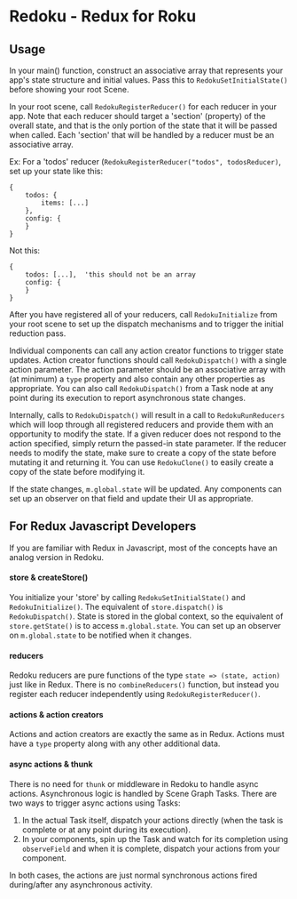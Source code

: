 # Redoku - Redux for Roku

## Usage

In your main() function, construct an associative array that represents your app's
state structure and initial values. Pass this to `RedokuSetInitialState()` before
showing your root Scene.

In your root scene, call `RedokuRegisterReducer()` for each reducer in your app.
Note that each reducer should target a 'section' (property) of the overall state,
and that is the only portion of the state that it will be passed when called.
Each 'section' that will be handled by a reducer must be an associative array.

Ex: For a 'todos' reducer (`RedokuRegisterReducer("todos", todosReducer)`, set up
your state like this:

	{
		todos: {
			items: [...]
		},
		config: {
		}
	}

Not this:

	{
		todos: [...],  'this should not be an array
		config: {
		}
	}

After you have registered all of your reducers, call `RedokuInitialize` from your
root scene to set up the dispatch mechanisms and to trigger the initial reduction
pass.

Individual components can call any action creator functions to trigger state updates.
Action creator functions should call `RedokuDispatch()` with a single action parameter.
The action parameter should be an associative array with (at minimum) a `type`
property and also contain any other properties as appropriate. You can also call
`RedokuDispatch()` from a Task node at any point during its execution to report
asynchronous state changes.

Internally, calls to `RedokuDispatch()` will result in a call to `RedokuRunReducers`
which will loop through all registered reducers and provide them with an opportunity
to modify the state. If a given reducer does not respond to the action specified,
simply return the passed-in state parameter. If the reducer needs to modify the state,
make sure to create a copy of the state before mutating it and returning it. You
can use `RedokuClone()` to easily create a copy of the state before modifying it.

If the state changes, `m.global.state` will be updated. Any components can set
up an observer on that field and update their UI as appropriate.

## For Redux Javascript Developers

If you are familiar with Redux in Javascript, most of the concepts have an analog
version in Redoku.

#### store & createStore()
You initialize your 'store' by calling `RedokuSetInitialState()` and
`RedokuInitialize()`. The equivalent of `store.dispatch()` is `RedokuDispatch()`.
State is stored in the global context, so the equivalent of `store.getState()` is
to access `m.global.state`. You can set up an observer on `m.global.state` to be
notified when it changes.

#### reducers
Redoku reducers are pure functions of the type `state => (state, action)` just
like in Redux. There is no `combineReducers()` function, but instead you register
each reducer independently using `RedokuRegisterReducer()`.

#### actions & action creators
Actions and action creators are exactly the same as in Redux. Actions must have
a `type` property along with any other additional data.

#### async actions & thunk
There is no need for `thunk` or middleware in Redoku to handle async actions.
Asynchronous logic is handled by Scene Graph Tasks. There are two ways to trigger
async actions using Tasks:

  1. In the actual Task itself, dispatch your actions directly (when the task is
	  complete or at any point during its execution).
  2. In your components, spin up the Task and watch for its completion using
      `observeField` and when it is complete, dispatch your actions from your
	  component.

In both cases, the actions are just normal synchronous actions fired during/after
any asynchronous activity.
